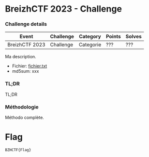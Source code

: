 BreizhCTF 2023 - Challenge
==========================

### Challenge details

| Event                    | Challenge  | Category       | Points | Solves      |
|--------------------------|------------|----------------|--------|-------------|
| BreizhCTF 2023           | Challenge  | Categorie      | ???    | ???         |


Ma description.

- Fichier: [fichier.txt](../Challenge/fichier.txt)
- md5sum: xxx

### TL;DR

TL;DR

### Méthodologie

Méthodo complète.

# Flag

`BZHCTF{Flag}`